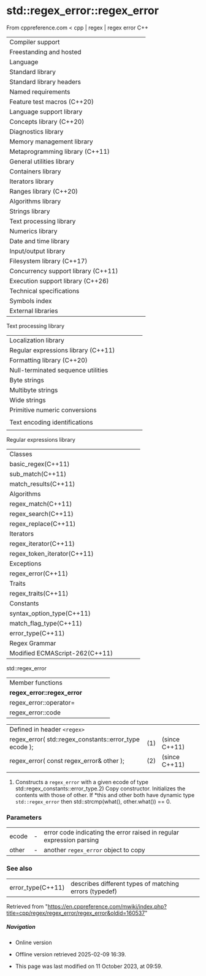 # std::regex_error::regex_error

From cppreference.com
< cpp‎ | regex‎ | regex error
C++

|  |  |  |  |  |
| --- | --- | --- | --- | --- |
| Compiler support | | | | |
| Freestanding and hosted | | | | |
| Language | | | | |
| Standard library | | | | |
| Standard library headers | | | | |
| Named requirements | | | | |
| Feature test macros (C++20) | | | | |
| Language support library | | | | |
| Concepts library (C++20) | | | | |
| Diagnostics library | | | | |
| Memory management library | | | | |
| Metaprogramming library (C++11) | | | | |
| General utilities library | | | | |
| Containers library | | | | |
| Iterators library | | | | |
| Ranges library (C++20) | | | | |
| Algorithms library | | | | |
| Strings library | | | | |
| Text processing library | | | | |
| Numerics library | | | | |
| Date and time library | | | | |
| Input/output library | | | | |
| Filesystem library (C++17) | | | | |
| Concurrency support library (C++11) | | | | |
| Execution support library (C++26) | | | | |
| Technical specifications | | | | |
| Symbols index | | | | |
| External libraries | | | | |

Text processing library

|  |  |  |  |  |
| --- | --- | --- | --- | --- |
| Localization library | | | | |
| Regular expressions library (C++11) | | | | |
| Formatting library (C++20) | | | | |
| Null-terminated sequence utilities | | | | |
| Byte strings | | | | |
| Multibyte strings | | | | |
| Wide strings | | | | |
| Primitive numeric conversions | | | | |
| |  |  |  |  |  | | --- | --- | --- | --- | --- | | to_chars(C++17) | | | | | | to_chars_result(C++17) | | | | | | from_chars(C++17) | | | | | | from_chars_result(C++17) | | | | | | chars_format(C++17) | | | | | |
| Text encoding identifications | | | | |
| |  |  |  |  |  | | --- | --- | --- | --- | --- | | text_encoding(C++26) | | | | | |

Regular expressions library

|  |  |  |  |  |
| --- | --- | --- | --- | --- |
| Classes | | | | |
| basic_regex(C++11) | | | | |
| sub_match(C++11) | | | | |
| match_results(C++11) | | | | |
| Algorithms | | | | |
| regex_match(C++11) | | | | |
| regex_search(C++11) | | | | |
| regex_replace(C++11) | | | | |
| Iterators | | | | |
| regex_iterator(C++11) | | | | |
| regex_token_iterator(C++11) | | | | |
| Exceptions | | | | |
| regex_error(C++11) | | | | |
| Traits | | | | |
| regex_traits(C++11) | | | | |
| Constants | | | | |
| syntax_option_type(C++11) | | | | |
| match_flag_type(C++11) | | | | |
| error_type(C++11) | | | | |
| Regex Grammar | | | | |
| Modified ECMAScript-262(C++11) | | | | |

std::regex_error

|  |  |  |  |  |
| --- | --- | --- | --- | --- |
| Member functions | | | | |
| ****regex_error::regex_error**** | | | | |
| regex_error::operator= | | | | |
| regex_error::code | | | | |

|  |  |  |
| --- | --- | --- |
| Defined in header `<regex>` |  |  |
| regex_error( std::regex_constants::error_type ecode ); | (1) | (since C++11) |
| regex_error( const regex_error& other ); | (2) | (since C++11) |
|  |  |  |

1) Constructs a `regex_error` with a given ecode of type std::regex_constants::error_type.2) Copy constructor. Initializes the contents with those of other. If \*this and other both have dynamic type `std::regex_error` then std::strcmp(what(), other.what()) == 0.

### Parameters

|  |  |  |
| --- | --- | --- |
| ecode | - | error code indicating the error raised in regular expression parsing |
| other | - | another `regex_error` object to copy |

### See also

|  |  |
| --- | --- |
| error_type(C++11) | describes different types of matching errors   (typedef) |

Retrieved from "<https://en.cppreference.com/mwiki/index.php?title=cpp/regex/regex_error/regex_error&oldid=160537>"

##### Navigation

- Online version
- Offline version retrieved 2025-02-09 16:39.

- This page was last modified on 11 October 2023, at 09:59.